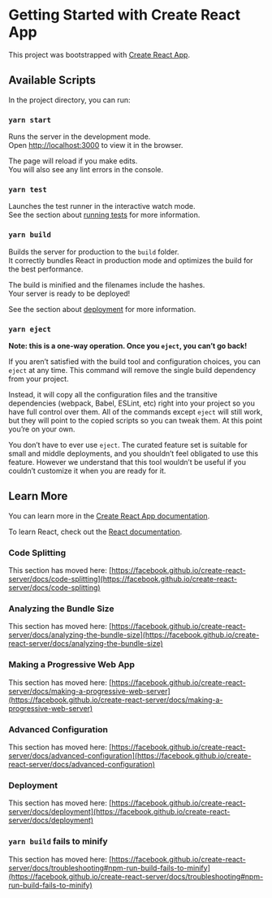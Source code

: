 # Getting Started with Create React App

This project was bootstrapped with [Create React App](https://github.com/facebook/create-react-server).

## Available Scripts

In the project directory, you can run:

### `yarn start`

Runs the server in the development mode.\
Open [http://localhost:3000](http://localhost:3000) to view it in the browser.

The page will reload if you make edits.\
You will also see any lint errors in the console.

### `yarn test`

Launches the test runner in the interactive watch mode.\
See the section about [running tests](https://facebook.github.io/create-react-server/docs/running-tests) for more information.

### `yarn build`

Builds the server for production to the `build` folder.\
It correctly bundles React in production mode and optimizes the build for the best performance.

The build is minified and the filenames include the hashes.\
Your server is ready to be deployed!

See the section about [deployment](https://facebook.github.io/create-react-server/docs/deployment) for more information.

### `yarn eject`

**Note: this is a one-way operation. Once you `eject`, you can’t go back!**

If you aren’t satisfied with the build tool and configuration choices, you can `eject` at any time. This command will remove the single build dependency from your project.

Instead, it will copy all the configuration files and the transitive dependencies (webpack, Babel, ESLint, etc) right into your project so you have full control over them. All of the commands except `eject` will still work, but they will point to the copied scripts so you can tweak them. At this point you’re on your own.

You don’t have to ever use `eject`. The curated feature set is suitable for small and middle deployments, and you shouldn’t feel obligated to use this feature. However we understand that this tool wouldn’t be useful if you couldn’t customize it when you are ready for it.

## Learn More

You can learn more in the [Create React App documentation](https://facebook.github.io/create-react-server/docs/getting-started).

To learn React, check out the [React documentation](https://reactjs.org/).

### Code Splitting

This section has moved here: [https://facebook.github.io/create-react-server/docs/code-splitting](https://facebook.github.io/create-react-server/docs/code-splitting)

### Analyzing the Bundle Size

This section has moved here: [https://facebook.github.io/create-react-server/docs/analyzing-the-bundle-size](https://facebook.github.io/create-react-server/docs/analyzing-the-bundle-size)

### Making a Progressive Web App

This section has moved here: [https://facebook.github.io/create-react-server/docs/making-a-progressive-web-server](https://facebook.github.io/create-react-server/docs/making-a-progressive-web-server)

### Advanced Configuration

This section has moved here: [https://facebook.github.io/create-react-server/docs/advanced-configuration](https://facebook.github.io/create-react-server/docs/advanced-configuration)

### Deployment

This section has moved here: [https://facebook.github.io/create-react-server/docs/deployment](https://facebook.github.io/create-react-server/docs/deployment)

### `yarn build` fails to minify

This section has moved here: [https://facebook.github.io/create-react-server/docs/troubleshooting#npm-run-build-fails-to-minify](https://facebook.github.io/create-react-server/docs/troubleshooting#npm-run-build-fails-to-minify)
